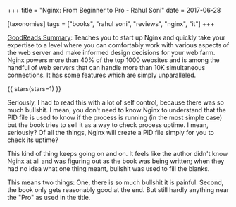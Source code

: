 +++
title = "Nginx: From Beginner to Pro - Rahul Soni"
date = 2017-06-28

[taxonomies]
tags = ["books", "rahul soni", "reviews", "nginx", "it"]
+++

[GoodReads Summary](https://www.goodreads.com/book/show/30892392-nginx):
Teaches you to start up Nginx and quickly take your expertise to a level where
you can comfortably work with various aspects of the web server and make
informed design decisions for your web farm. Nginx powers more than 40% of the
top 1000 websites and is among the handful of web servers that can handle more
than 10K simultaneous connections. It has some features which are simply
unparalleled.

<!-- more -->

{{ stars(stars=1) }}

Seriously, I had to read this with a lot of self control, because there was so
much bullshit. I mean, you don't need to know Nginx to understand that the PID
file is used to know if the process is running (in the most simple case) but
the book tries to sell it as a way to check process uptime. I mean, seriously?
Of all the things, Nginx will create a PID file simply for you to check its
uptime?

This kind of thing keeps going on and on. It feels like the author didn't know
Nginx at all and was figuring out as the book was being written; when they had
no idea what one thing meant, bullshit was used to fill the blanks.

This means two things: One, there is so much bullshit it is painful. Second,
the book only gets reasonably good at the end. But still hardly anything near
the "Pro" as used in the title.
